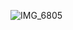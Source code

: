 ![IMG_6805](https://user-images.githubusercontent.com/95200613/158884560-39a207fa-b13b-4b37-841e-20c102729804.jpg)
